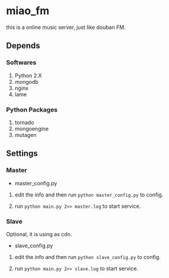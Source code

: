 miao_fm
=======

this is a online music server, just like douban FM.

Depends
-------

### Softwares
1. Python 2.X
2. mongodb
3. nginx
4. lame

### Python Packages
1. tornado
2. mongoengine
3. mutagen

Settings
--------

### Master

- master_config.py

1. edit the info and then run `python master_config.py` to config.

2. run `python main.py 2>> master.log` to start service.

### Slave

Optional, it is using as cdn.

- slave_config.py

1. edit the info and then run `python slave_config.py` to config.

2. run `python main.py 2>> slave.log` to start service.


